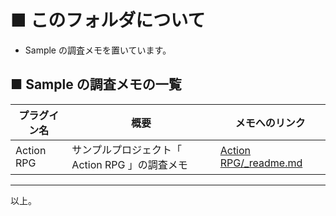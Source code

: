 # ■ このフォルダについて
* Sample の調査メモを置いています。

## ■ Sample の調査メモの一覧
| プラグイン名 | 概要 | メモへのリンク |
| ----- | ----- | ----- |
| Action RPG | サンプルプロジェクト「 Action RPG 」の調査メモ | [Action RPG/_readme.md](Action%20RPG/_readme.md)

----
以上。
